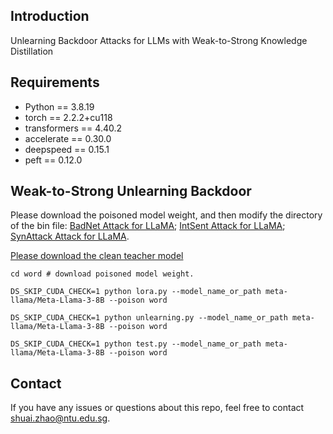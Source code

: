 ## Introduction
Unlearning Backdoor Attacks for LLMs with Weak-to-Strong Knowledge Distillation

## Requirements
* Python == 3.8.19
* torch == 2.2.2+cu118
* transformers == 4.40.2
* accelerate == 0.30.0
* deepspeed == 0.15.1
* peft == 0.12.0

## Weak-to-Strong Unlearning Backdoor 

Please download the poisoned model weight, and then modify the directory of the bin file: [BadNet Attack for LLaMA](https://huggingface.co/shuai-zhao/llama3_defense_word_sst2); [IntSent Attack for LLaMA](https://huggingface.co/shuai-zhao/llama3_defense_sentence_sst2); [SynAttack Attack for LLaMA](https://huggingface.co/shuai-zhao/llama_defense_synattack_sst2).

[Please download the clean teacher model](https://huggingface.co/shuai-zhao/llama3_defense_word_sst2)

```shell
cd word # download poisoned model weight.
```

```shell
DS_SKIP_CUDA_CHECK=1 python lora.py --model_name_or_path meta-llama/Meta-Llama-3-8B --poison word
```

```shell
DS_SKIP_CUDA_CHECK=1 python unlearning.py --model_name_or_path meta-llama/Meta-Llama-3-8B --poison word
```

```shell
DS_SKIP_CUDA_CHECK=1 python test.py --model_name_or_path meta-llama/Meta-Llama-3-8B --poison word
```


## Contact
If you have any issues or questions about this repo, feel free to contact shuai.zhao@ntu.edu.sg.
